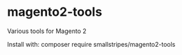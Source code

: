 # magento2-tools
Various tools for Magento 2

Install with:
composer require smallstripes/magento2-tools